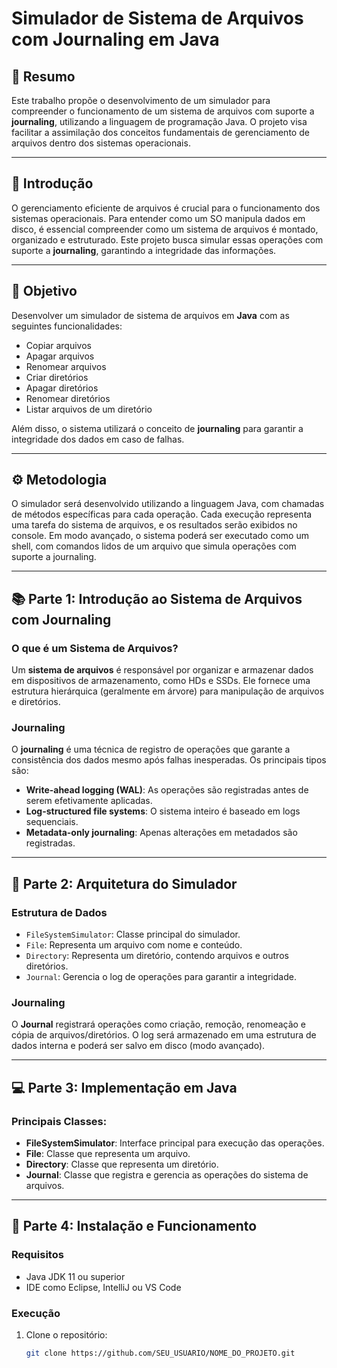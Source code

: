 # Simulador de Sistema de Arquivos com Journaling em Java

## 📝 Resumo

Este trabalho propõe o desenvolvimento de um simulador para compreender o funcionamento de um sistema de arquivos com suporte a **journaling**, utilizando a linguagem de programação Java. O projeto visa facilitar a assimilação dos conceitos fundamentais de gerenciamento de arquivos dentro dos sistemas operacionais.

---

## 📌 Introdução

O gerenciamento eficiente de arquivos é crucial para o funcionamento dos sistemas operacionais. Para entender como um SO manipula dados em disco, é essencial compreender como um sistema de arquivos é montado, organizado e estruturado. Este projeto busca simular essas operações com suporte a **journaling**, garantindo a integridade das informações.

---

## 🎯 Objetivo

Desenvolver um simulador de sistema de arquivos em **Java** com as seguintes funcionalidades:

- Copiar arquivos
- Apagar arquivos
- Renomear arquivos
- Criar diretórios
- Apagar diretórios
- Renomear diretórios
- Listar arquivos de um diretório

Além disso, o sistema utilizará o conceito de **journaling** para garantir a integridade dos dados em caso de falhas.

---

## ⚙️ Metodologia

O simulador será desenvolvido utilizando a linguagem Java, com chamadas de métodos específicas para cada operação. Cada execução representa uma tarefa do sistema de arquivos, e os resultados serão exibidos no console. Em modo avançado, o sistema poderá ser executado como um shell, com comandos lidos de um arquivo que simula operações com suporte a journaling.

---

## 📚 Parte 1: Introdução ao Sistema de Arquivos com Journaling

### O que é um Sistema de Arquivos?

Um **sistema de arquivos** é responsável por organizar e armazenar dados em dispositivos de armazenamento, como HDs e SSDs. Ele fornece uma estrutura hierárquica (geralmente em árvore) para manipulação de arquivos e diretórios.

### Journaling

O **journaling** é uma técnica de registro de operações que garante a consistência dos dados mesmo após falhas inesperadas. Os principais tipos são:

- **Write-ahead logging (WAL)**: As operações são registradas antes de serem efetivamente aplicadas.
- **Log-structured file systems**: O sistema inteiro é baseado em logs sequenciais.
- **Metadata-only journaling**: Apenas alterações em metadados são registradas.

---

## 🧱 Parte 2: Arquitetura do Simulador

### Estrutura de Dados

- `FileSystemSimulator`: Classe principal do simulador.
- `File`: Representa um arquivo com nome e conteúdo.
- `Directory`: Representa um diretório, contendo arquivos e outros diretórios.
- `Journal`: Gerencia o log de operações para garantir a integridade.

### Journaling

O **Journal** registrará operações como criação, remoção, renomeação e cópia de arquivos/diretórios. O log será armazenado em uma estrutura de dados interna e poderá ser salvo em disco (modo avançado).

---

## 💻 Parte 3: Implementação em Java

### Principais Classes:

- **FileSystemSimulator**: Interface principal para execução das operações.
- **File**: Classe que representa um arquivo.
- **Directory**: Classe que representa um diretório.
- **Journal**: Classe que registra e gerencia as operações do sistema de arquivos.

---

## 🔧 Parte 4: Instalação e Funcionamento

### Requisitos

- Java JDK 11 ou superior
- IDE como Eclipse, IntelliJ ou VS Code

### Execução

1. Clone o repositório:
   ```bash
   git clone https://github.com/SEU_USUARIO/NOME_DO_PROJETO.git
